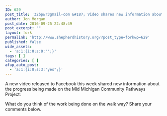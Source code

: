 ```yaml
---
ID: 629
post_title: '32bpwr3gmail-com &#187; Video shares new information about the Mid Michigan Community Pathways Project'
author: Jon Morgan
post_date: 2016-09-25 22:48:49
post_excerpt: ""
layout: fork
permalink: 'http://www.shepherdhistory.org/?post_type=fork&p=629'
published: false
wide_assets:
  - 'a:1:{i:0;s:0:"";}'
tags: [ ]
categories: [ ]
afap_auto_post:
  - 'a:1:{i:0;s:3:"yes";}'
---
```

A new video released to Facebook this week shared new information about the progress being made on the Mid Michigan Community Pathways Project:



What do you think of the work being done on the walk way? Share your comments below.